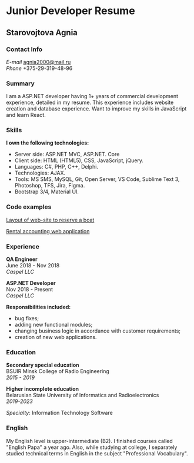 ﻿# Junior Developer Resume

## Starovojtova Agnia


### Contact Info
*E-mail* agnia2000@mail.ru  
*Phone* +375-29-319-48-96


### Summary
I am a ASP.NET developer having 1+ years of commercial development experience, detailed in my resume. This experience includes  website creation  and database experience. Want to improve my skills in JavaScript and learn React. 


### Skills
**I own the following technologies:**
* Server side: ASP.NET MVC, ASP.NET. Core
* Client side: HTML (HTML5), CSS, JavaScript, jQuery.
* Languages: C#, PHP, C++, Delphi.
* Technologies: AJAX.
* Tools: MS SMS, MySQL, Git, Open Server, VS‌ ‌Code,‌ ‌Sublime‌ ‌Text‌ ‌3,‌ ‌Photoshop,‌ TFS, Jira, Figma. ‌
* Bootstrap 3/4, Material UI.

### Code examples
[Layout of web-site to reserve a boat](https://agnia2000.000webhostapp.com/maket.html)

[Rental accounting web application](http://azneman.net/)


### Experience
**QA Engineer**  
June 2018 - Nov 2018  
*Caspel LLC*


**ASP.NET Developer**  
Nov 2018 - Present  
*Caspel LLC*


**Responsibilities included:**
* bug fixes;
* adding new functional modules;
* changing business logic in accordance with customer requirements;
* creation of new web applications.


### Education
**Secondary special education**  
BSUIR Minsk College of Radio Engineering  
*2015 - 2019*  

**Higher incomplete education**  
Belarusian State University of Informatics and Radioelectronics  
*2019-2023*

*Specialty*: Information Technology Software


### English 
My English level is upper-intermediate (B2).  I finished courses called "English Papa" a year ago. Also, while studying at college, I separately studied technical terms in English in the subject "Professional Vocabulary".
